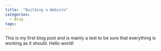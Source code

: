 ```yaml
---
title:  "Building a Website"
categories: 
  - Blog
tags: 
---
```

This is my first blog post and is mainly a test to be sure that everything is working as it should. Hello world!
